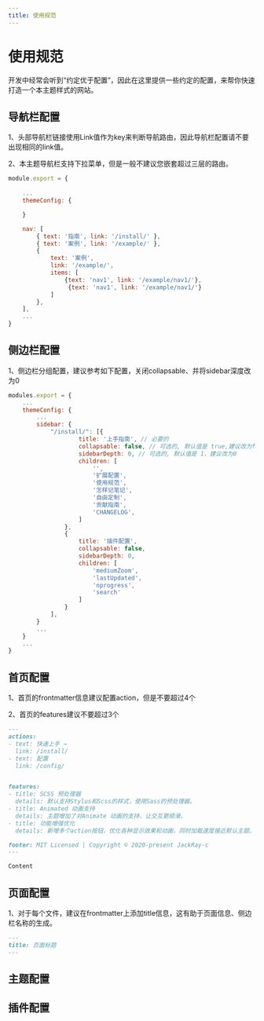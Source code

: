 ```yaml
---
title: 使用规范
---
```


# 使用规范

开发中经常会听到“约定优于配置”，因此在这里提供一些约定的配置，来帮你快速打造一个本主题样式的网站。

## 导航栏配置

1、头部导航栏链接使用Link值作为key来判断导航路由，因此导航栏配置请不要出现相同的link值。

2、本主题导航栏支持下拉菜单，但是一般不建议您嵌套超过三层的路由。

```javascript
module.export = {
    
    ...
    themeConfig: {

    }

    nav: [
        { text: '指南', link: '/install/' },
        { text: '案例', link: '/example/' },
        { 
            text: '案例', 
            link: '/example/',
            items: [
                {text: 'nav1', link: '/example/nav1/'},
                 {text: 'nav1', link: '/example/nav1/'}
            ]
        },
    ],
    ...
}
```


## 侧边栏配置

1、侧边栏分组配置，建议参考如下配置，关闭collapsable、并将sidebar深度改为0

```javascript
modules.export = {
    ...
    themeConfig: {
        ...
        sidebar: {
            "/install/": [{
                    title: '上手指南', // 必要的
                    collapsable: false, // 可选的, 默认值是 true,建议改为false
                    sidebarDepth: 0, // 可选的, 默认值是 1，建议改为0
                    children: [
                        '',
                        '扩展配置',
                        '使用规范',
                        '怎样记笔记',
                        '自由定制',
                        '贡献指南',
                        'CHANGELOG',
                    ]
                },
                {
                    title: '插件配置',
                    collapsable: false,
                    sidebarDepth: 0,
                    children: [
                        'mediumZoom',
                        'lastUpdated',
                        'nprogress',
                        'search'
                    ]
                }
            ],
        }
        ...
    }
    ...
}
```

## 首页配置

1、首页的frontmatter信息建议配置action，但是不要超过4个

2、首页的features建议不要超过3个

```markdown
---
actions:
- text: 快速上手 →
  link: /install/
- text: 配置
  link: /config/


features: 
- title: SCSS 预处理器
  details: 默认支持Stylus和Scss的样式，使用Sass的预处理器。
- title: Animated 动画支持
  details: 主题增加了对Animate 动画的支持，让交互更顺滑。
- title: 功能增强优化
  details: 新增多个action按钮，优化各种显示效果和动画，同时加载速度接近默认主题，专为写笔记诞生。

footer: MIT Licensed | Copyright © 2020-present JackRay-c
---

Content
```

## 页面配置

1、对于每个文件，建议在frontmatter上添加title信息，这有助于页面信息、侧边栏名称的生成。

```markdown
---
title: 页面标题
---
```

## 主题配置



## 插件配置